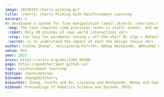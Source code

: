 ```yaml
---
image: 20230315-cherry-picking.gif
title: :cherry: Cherry Picking with Reinforcement Learning
excerpt: >
We developed a system for fine manipulation (small objects :cherries:) without rigid surface support (floating :ocean:, windy :leaves:, human disturbance) using chopsticks :chopsticks: (simple tool for fine manipulation).
 :mag: The task requires <1mm precision (even in static scene), and we add unmodeled dynamic disturbance <br>
 :robot: Only 30 minutes of real world interactions <br>
 :stop: Too lazy for parameter tuning = off-the-shelf RL algo + default params <br>
 :secret: is to understand the impact of each the design choice <br>
author: Yunchu Zhang*, <b>Liyiming Ke*</b>, Abhay Deshpande, Abhishek Gupta, Siddhartha Srinivasa
venue: RSS
year: 2023
arxiv: https://arxiv.org/abs/2303.05508
page: https://goodcherrybot.github.io/
tags: reinforcement learning
bibtype: inproceedings
bibname: zhang2023cherry
bibauthor: Zhang, Yunchu and Ke, Liyiming and Deshpande, Abhay and Gupta, Abhishek and Srinivasa, Siddhartha
bibbook: Proceedings of Robotics Science and Systems (RSS)
---
```

